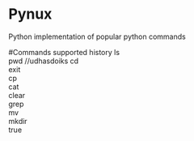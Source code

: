 # Pynux
Python implementation of popular python commands

#Commands supported
history
ls  
pwd  //udhasdoiks
cd  
exit  
cp  
cat  
clear  
grep  
mv  
mkdir  
true

